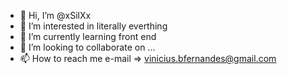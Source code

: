 - 👋 Hi, I’m @xSilXx
- 👀 I’m interested in literally everthing
- 🌱 I’m currently learning front end
- 💞️ I’m looking to collaborate on ...
- 📫 How to reach me e-mail => vinicius.bfernandes@gmail.com

<!---
xSilXx/xSilXx is a ✨ special ✨ repository because its `README.md` (this file) appears on your GitHub profile.
You can click the Preview link to take a look at your changes.
--->
